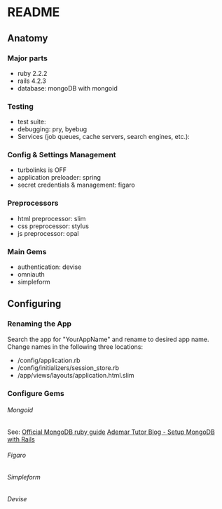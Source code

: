# README

## Anatomy

### Major parts
* ruby 2.2.2
* rails 4.2.3
* database: mongoDB with mongoid

### Testing
* test suite: 
* debugging: pry, byebug
* Services (job queues, cache servers, search engines, etc.):

### Config & Settings Management
* turbolinks is OFF
* application preloader: spring
* secret credentials & management: figaro

### Preprocessors
* html preprocessor: slim
* css preprocessor: stylus
* js preprocessor: opal

### Main Gems
* authentication: devise
* omniauth
* simpleform


## Configuring

### Renaming the App

Search the app for "YourAppName" and rename to desired app name. Change names in the following three locations:

* /config/application.rb
* /config/initializers/session_store.rb
* /app/views/layouts/application.html.slim

### Configure Gems

###### Mongoid
See:
[Official MongoDB ruby guide](http://docs.mongodb.org/ecosystem/tutorial/ruby-mongoid-tutorial/#ruby-mongoid-tutorial)
[Ademar Tutor Blog - Setup MongoDB with Rails](http://www.ademartutor.com/setup-mongodb-with-rails/)

###### Figaro
###### Simpleform
###### Devise